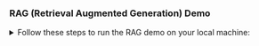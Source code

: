 ### RAG (Retrieval Augmented Generation) Demo

<details>
<summary> 
Follow these steps to run the RAG demo on your local machine: 
</summary>

1. Create an example.env to store your API huggingface token as:

_Note: This is a token that you can get from your huggingface account. You need to create an account and get the token from the settings._

```bash
HUGGINGFACEHUB_API_TOKEN= ""
```

2. Create data/ directory to store the pdf files that you want to use for the RAG demo.


3. Create a virtual environment and install the requirements:
```bash
pip install -r requirements.txt
```

4. Download LLM model of your choice locally from the hugging face. For this project following models are recommended as:

- [gemma-2b-it.Q2_K.gguf](https://huggingface.co/asedmammad/gemma-2b-it-GGUF/tree/main)
- [Phi-3-mini-4k-instruct-q4.gguf](https://huggingface.co/microsoft/Phi-3-mini-4k-instruct-gguf/tree/main)
- [mistral-7b-v0.1.Q2_K.gguf](https://huggingface.co/TheBloke/Mistral-7B-v0.1-GGUF/tree/main)

- Once, you download LLM locally replace the path of the model with the follwing model = " " path in the ```app.py``` 

5. Download llama.cpp and compile it using the following command for the GPU support:

For NVIDIA GPU:
```bash
CMAKE_ARGS="-DLLAMA_CUBLAS=on" FORCE_CMAKE=1 pip install llama-cpp-python --no-cache-dir
```

For Apple Metal M1/M2 GPU support:
```bash
CMAKE_ARGS="-DLLAMA_METAL=on"  FORCE_CMAKE=1 pip install llama-cpp-python --no-cache-dir
```
 
</details>